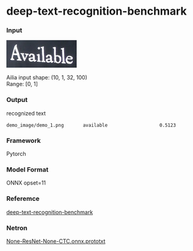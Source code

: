 # deep-text-recognition-benchmark

### Input

![input_image](demo_image/demo_1.png)

Ailia input shape: (10, 1, 32, 100)  
Range: [0, 1]

### Output

recognized text

```
demo_image/demo_1.png    	available                	0.5123
```

### Framework

Pytorch

### Model Format

ONNX opset=11

### Referemce

[deep-text-recognition-benchmark](https://github.com/clovaai/deep-text-recognition-benchmark)

### Netron

[None-ResNet-None-CTC.onnx.prototxt](https://netron.app/?url=https://storage.googleapis.com/ailia-models/deep-text-recognition-benchmarj/None-ResNet-None-CTC.onnx.prototxt)
